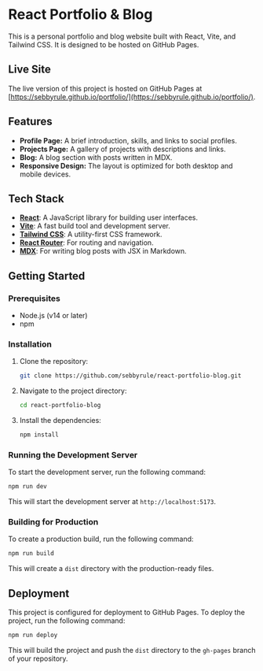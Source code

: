 # React Portfolio & Blog

This is a personal portfolio and blog website built with React, Vite, and Tailwind CSS. It is designed to be hosted on GitHub Pages.

## Live Site

The live version of this project is hosted on GitHub Pages at [https://sebbyrule.github.io/portfolio/](https://sebbyrule.github.io/portfolio/).

## Features

*   **Profile Page:** A brief introduction, skills, and links to social profiles.
*   **Projects Page:** A gallery of projects with descriptions and links.
*   **Blog:** A blog section with posts written in MDX.
*   **Responsive Design:** The layout is optimized for both desktop and mobile devices.

## Tech Stack

*   **[React](https://reactjs.org/)**: A JavaScript library for building user interfaces.
*   **[Vite](https://vitejs.dev/)**: A fast build tool and development server.
*   **[Tailwind CSS](https://tailwindcss.com/)**: A utility-first CSS framework.
*   **[React Router](https://reactrouter.com/)**: For routing and navigation.
*   **[MDX](https://mdxjs.com/)**: For writing blog posts with JSX in Markdown.

## Getting Started

### Prerequisites

*   Node.js (v14 or later)
*   npm

### Installation

1.  Clone the repository:
    ```sh
    git clone https://github.com/sebbyrule/react-portfolio-blog.git
    ```
2.  Navigate to the project directory:
    ```sh
    cd react-portfolio-blog
    ```
3.  Install the dependencies:
    ```sh
    npm install
    ```

### Running the Development Server

To start the development server, run the following command:

```sh
npm run dev
```

This will start the development server at `http://localhost:5173`.

### Building for Production

To create a production build, run the following command:

```sh
npm run build
```

This will create a `dist` directory with the production-ready files.

## Deployment

This project is configured for deployment to GitHub Pages. To deploy the project, run the following command:

```sh
npm run deploy
```

This will build the project and push the `dist` directory to the `gh-pages` branch of your repository.

